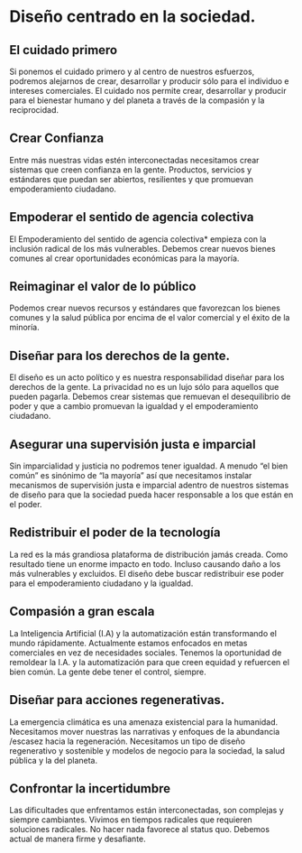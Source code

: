 # Diseño centrado en la sociedad.

## El cuidado primero

Si ponemos el cuidado primero y al centro de nuestros esfuerzos, podremos alejarnos de crear, desarrollar y producir sólo para el individuo e intereses comerciales. El cuidado nos permite crear, desarrollar y producir para el bienestar humano y del planeta a través de la compasión y la reciprocidad.


## Crear Confianza

Entre más nuestras vidas estén interconectadas necesitamos crear sistemas que creen confianza en la gente. Productos, servicios y estándares que puedan ser abiertos, resilientes y que promuevan empoderamiento ciudadano.

## Empoderar el sentido de agencia colectiva

El Empoderamiento del sentido de agencia colectiva* empieza con la inclusión radical de los más vulnerables. Debemos crear nuevos bienes comunes al crear oportunidades económicas para la mayoría.

## Reimaginar el valor de lo público

Podemos crear nuevos recursos y estándares que favorezcan los bienes comunes y la salud pública por encima de el valor comercial y el éxito de la minoría.

## Diseñar para los derechos de la gente.

El diseño es un acto político y es nuestra responsabilidad diseñar para los derechos de la gente. La privacidad no es un lujo sólo para aquellos que pueden pagarla. Debemos crear sistemas que remuevan el desequilibrio de poder y que a cambio promuevan la igualdad y el empoderamiento ciudadano.

## Asegurar una supervisión justa e imparcial

Sin imparcialidad y justicia no podremos tener igualdad. A menudo “el bien común” es sinónimo de “la mayoría” así que necesitamos instalar mecanismos de supervisión justa e imparcial adentro de nuestros sistemas de diseño para que la sociedad pueda hacer responsable a los que están en el poder.

## Redistribuir el poder de la tecnología

La red es la más grandiosa plataforma de distribución jamás creada. Como resultado tiene un enorme impacto en todo. Incluso causando daño a los más vulnerables y excluidos. El diseño debe buscar redistribuir ese poder para el empoderamiento ciudadano y la igualdad.

## Compasión a gran escala

La Inteligencia Artificial (I.A) y la automatización están transformando el mundo rápidamente. Actualmente estamos enfocados en metas comerciales en vez de necesidades sociales. Tenemos la oportunidad de remoldear la I.A. y la automatización para que creen equidad y refuercen el bien común. La gente debe tener el control, siempre.


## Diseñar para acciones regenerativas.

La emergencia climática es una amenaza existencial para la humanidad. Necesitamos mover nuestras las narrativas y enfoques de la abundancia /escasez hacia la regeneración. Necesitamos un tipo de diseño regenerativo y sostenible y modelos de negocio para la sociedad, la salud pública y la del planeta.

## Confrontar la incertidumbre

Las dificultades que enfrentamos están interconectadas, son complejas y siempre cambiantes. Vivimos en tiempos radicales que requieren soluciones radicales. No hacer nada favorece al status quo. Debemos actual de manera firme y desafiante.


[^credits]:
	Manifiesto creado por https://www.projectsbyif.com/
	
	Texto Original:https://societycentered.design/